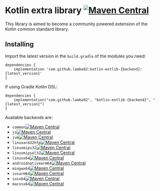 # Kotlin extra library [![Maven Central](https://maven-badges.herokuapp.com/maven-central/com.github.lamba92/kotlin-extlib/badge.svg)](https://maven-badges.herokuapp.com/maven-central/com.github.lamba92/kotlin-extlib)
This library is aimed to become a community powered extension of the Kotlin common standard library. 

## Installing 

Import the latest version in the `build.gradle` of the modules you need:

```
dependencies {
    implementation 'com.github.lamba92:kotlin-extlib-{backend}:{latest_version}'
}
```

If using Gradle Kotlin DSL:
```
dependencies {
    implementation("com.github.lamba92", "kotlin-extlib-{backend}", "{latest_version}")
}
```

Available backends are:
- `common`[![Maven Central](https://maven-badges.herokuapp.com/maven-central/com.github.lamba92/kotlin-extlib/badge.svg)](https://maven-badges.herokuapp.com/maven-central/com.github.lamba92/kotlin-extlib-common)
- `js`[![Maven Central](https://maven-badges.herokuapp.com/maven-central/com.github.lamba92/kotlin-extlib/badge.svg)](https://maven-badges.herokuapp.com/maven-central/com.github.lamba92/kotlin-extlib-js)
- `jvm`[![Maven Central](https://maven-badges.herokuapp.com/maven-central/com.github.lamba92/kotlin-extlib/badge.svg)](https://maven-badges.herokuapp.com/maven-central/com.github.lamba92/kotlin-extlib-jvm)
- `linuxarm32hfp`[![Maven Central](https://maven-badges.herokuapp.com/maven-central/com.github.lamba92/kotlin-extlib/badge.svg)](https://maven-badges.herokuapp.com/maven-central/com.github.lamba92/kotlin-extlib-linuxarm32hfp)
- `linuxmips32`[![Maven Central](https://maven-badges.herokuapp.com/maven-central/com.github.lamba92/kotlin-extlib/badge.svg)](https://maven-badges.herokuapp.com/maven-central/com.github.lamba92/kotlin-extlib-linuxmips32)
- `linuxmipsel32`[![Maven Central](https://maven-badges.herokuapp.com/maven-central/com.github.lamba92/kotlin-extlib/badge.svg)](https://maven-badges.herokuapp.com/maven-central/com.github.lamba92/kotlin-extlib-linuxmipsel32)
- `linuxx64`[![Maven Central](https://maven-badges.herokuapp.com/maven-central/com.github.lamba92/kotlin-extlib/badge.svg)](https://maven-badges.herokuapp.com/maven-central/com.github.lamba92/kotlin-extlib-linuxx64)
- `androidnativearm64`[![Maven Central](https://maven-badges.herokuapp.com/maven-central/com.github.lamba92/kotlin-extlib/badge.svg)](https://maven-badges.herokuapp.com/maven-central/com.github.lamba92/kotlin-extlib-androidnativearm64)
- `mingwx64`[![Maven Central](https://maven-badges.herokuapp.com/maven-central/com.github.lamba92/kotlin-extlib/badge.svg)](https://maven-badges.herokuapp.com/maven-central/com.github.lamba92/kotlin-extlib-mingwx64)
- `iosarm64`[![Maven Central](https://maven-badges.herokuapp.com/maven-central/com.github.lamba92/kotlin-extlib/badge.svg)](https://maven-badges.herokuapp.com/maven-central/com.github.lamba92/kotlin-extlib-iosarm64)
- `iosx64`[![Maven Central](https://maven-badges.herokuapp.com/maven-central/com.github.lamba92/kotlin-extlib/badge.svg)](https://maven-badges.herokuapp.com/maven-central/com.github.lamba92/kotlin-extlib-iosx64)
- `macosx64`[![Maven Central](https://maven-badges.herokuapp.com/maven-central/com.github.lamba92/kotlin-extlib/badge.svg)](https://maven-badges.herokuapp.com/maven-central/com.github.lamba92/kotlin-extlib-macosx64)

